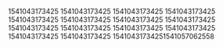 1541043173425
1541043173425
1541043173425
1541043173425
1541043173425
1541043173425
1541043173425
1541043173425
1541043173425
1541043173425
1541043173425
1541043173425
1541043173425
1541043173425
15410431734251541057062558